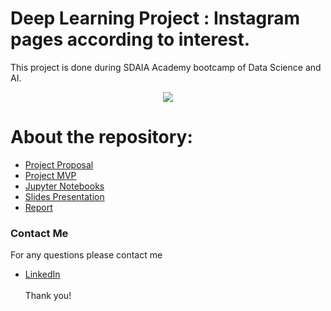 # Deep Learning Project : Instagram pages according to interest.

This project is done during SDAIA Academy bootcamp of Data Science and AI.

<p align="center" width="100%">
<img src="https://defendingdigital.com/wp-content/uploads/2019/03/instagram-logo.png"/>
</p>


# About the repository:
- [Project Proposal](https://github.com/Mashael999/Deep_learning/tree/main/Proposal)
- [Project MVP](https://github.com/Mashael999/Instagram-Pages-Deep-Learning-Project/tree/main/MVP)
- [Jupyter Notebooks]()
- [Slides Presentation]()
- [Report]()

### Contact Me
For any questions please contact me <br/>
- [LinkedIn](https://www.linkedin.com/in/mashael-a-56b884220/)
<br/><br/>
Thank you!

